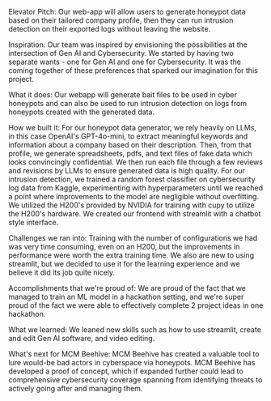 Elevator Pitch:
Our web-app will allow users to generate honeypot data based on their tailored company profile, then they can run intrusion detection on their exported logs without leaving the website.

Inspiration:
Our team was inspired by envisioning the possibilities at the intersection of Gen AI and Cybersecurity.
We started by having two separate wants - one for Gen AI and one for Cybersecurity. It was the coming together of these preferences that sparked our imagination for this project.

What it does:
Our webapp will generate bait files to be used in cyber honeypots and can also be used to run intrusion detection on logs from honeypots created with the generated data.

How we built it:
For our honeypot data generator, we rely heavily on LLMs, in this case OpenAI's GPT-4o-mini, to extract meaningful keywords and information about a company based on their description. Then, from that profile, we generate spreadsheets, pdfs, and text files of fake data which looks convincingly confidential. We then run each file through a few reviews and revisions by LLMs to ensure generated data is high quality. 
For our intrusion detection, we trained a random forest classifier on cybersecurity log data from Kaggle, experimenting with hyperparameters until we reached a point where improvements to the model are negligible without overfitting. We utilized the H200's provided by NVIDIA for training with cupy to utilize the H200's hardware. We created our frontend with streamlit with a chatbot style interface.

Challenges we ran into:
Training with the number of configurations we had was very time consuming, even on an H200, but the improvements in performance were worth the extra training time. We also are new to using streamlit, but we decided to use it for the learning experience and we believe it did its job quite nicely. 

Accomplishments that we're proud of:
We are proud of the fact that we managed to train an ML model in a hackathon setting, and we're super proud of the fact we were able to effectively complete 2 project ideas in one hackathon.

What we learned:
We leaned new skills such as how to use streamlit, create and edit Gen AI software, and video editing. 

What's next for MCM Beehive:
MCM Beehive has created a valuable tool to lure would-be bad actors in cyberspace via honeypots. MCM Beehive has developed a proof of concept, which if expanded further could lead to comprehensive cybersecurity coverage spanning from identifying threats to actively going after and managing them. 
